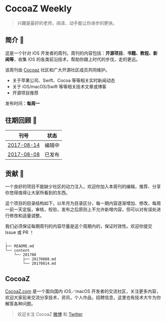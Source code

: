 # CocoaZ Weekly

> 兴趣是最好的老师，阅读、动手能让你进步的更快。

## 简介 🚀

这是一个针对 iOS 开发者的周刊，周刊的内容包括：**开源项目**、**书籍、教程、新闻等**，收集 iOS 的各类前沿技术，帮助你跟上时代的步伐，走的更远。

该周刊由 [Cocoaz](https://www.cocoaz.com/) 社区和广大开源社区成员共同维护。

- 关于苹果公司、Swift、Cocoa 等等相关实时新闻动态
- 关于 iOS/macOS/Swift 等等相关技术文章或博客
- 开源项目推荐

发布时间：**每周一**

## 往期回顾 📄

| 刊号  | 状态 | 
| ------- | ------ |
| [2017-08-14](/content/201708/20170814.md) | 编辑中 |
| [2017-08-08](/content/201708/20170808.md) | 已发布 |

## 贡献 🔨

一个良好的项目不能缺少社区的动力注入，欢迎你加入本周刊的编辑，推荐、分享你觉得值得让大家所看到的东西。

这个项目的目录结构如下，以年月为目录区分，每一期内容逐渐增加、修改，每周一前一天定版，审核，校验，发布之后原则上不允许新增内容，但可以对有误处进行修改和适量调整。

我们必须保证每期周刊的内容尽量是这个周期内的，保证时效性。欢迎你提交 Issue 或 PR ！

```
.
├── README.md
└── content
    └── 201708
        ├── 20170808.md
        └── 20170814.md
```

## CocoaZ

[CocoaZ.com](https://www.cocoaz.com) 是一个面向国内 iOS／macOS 开发者的交流社区，关注更多内容，欢迎大家前来交流分享技术，资讯，个人作品，招聘信息，这里也有技术大牛为你解答各种问题。

> 欢迎关注 CocoaZ [微博](http://weibo.com/cocoaz/) 和 [Twitter](https://twitter.com/CocoaZ__)
